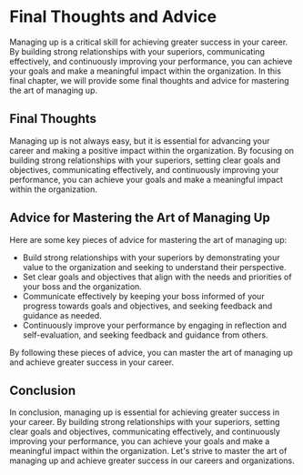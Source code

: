 # Final Thoughts and Advice

Managing up is a critical skill for achieving greater success in your career. By building strong relationships with your superiors, communicating effectively, and continuously improving your performance, you can achieve your goals and make a meaningful impact within the organization. In this final chapter, we will provide some final thoughts and advice for mastering the art of managing up.

Final Thoughts
--------------

Managing up is not always easy, but it is essential for advancing your career and making a positive impact within the organization. By focusing on building strong relationships with your superiors, setting clear goals and objectives, communicating effectively, and continuously improving your performance, you can achieve your goals and make a meaningful impact within the organization.

Advice for Mastering the Art of Managing Up
-------------------------------------------

Here are some key pieces of advice for mastering the art of managing up:

* Build strong relationships with your superiors by demonstrating your value to the organization and seeking to understand their perspective.
* Set clear goals and objectives that align with the needs and priorities of your boss and the organization.
* Communicate effectively by keeping your boss informed of your progress towards goals and objectives, and seeking feedback and guidance as needed.
* Continuously improve your performance by engaging in reflection and self-evaluation, and seeking feedback and guidance from others.

By following these pieces of advice, you can master the art of managing up and achieve greater success in your career.

Conclusion
----------

In conclusion, managing up is essential for achieving greater success in your career. By building strong relationships with your superiors, setting clear goals and objectives, communicating effectively, and continuously improving your performance, you can achieve your goals and make a meaningful impact within the organization. Let's strive to master the art of managing up and achieve greater success in our careers and organizations.
